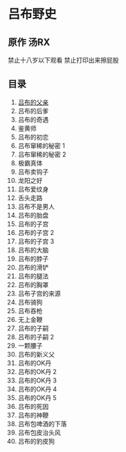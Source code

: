 # 吕布野史

## 原作 汤RX

禁止十八岁以下观看
禁止打印出来擦屁股

## 目录

1. [吕布的父亲](contents/1.md)
2. 吕布的后爹
3. 吕布的奇遇
4. 鉴黄师
5. 吕布的初恋
6. 吕布窜稀的秘密 1
7. 吕布窜稀的秘密 2
8. 极霸真体
9. 吕布卖钩子
10. 龙阳之好
11. 吕布爱纹身
12. 舌头走路
13. 吕布不是男人
14. 吕布的胎盘
15. 吕布的子宫
16. 吕布的子宫 2
17. 吕布的子宫 3
18. 吕布的大脑
19. 吕布的脖子
20. 吕布的滑铲
21. 吕布的腿法
22. 吕布的胸罩
23. 吕布子宫的来源
24. 吕布骑狗
25. 吕布吞枪
26. 无上金鞭
27. 吕布的子嗣
28. 吕布的子嗣 2
29. 一颗腰子
30. 吕布的新义父
31. 吕布的OK丹
32. 吕布的OK丹 2
33. 吕布的OK丹 3
34. 吕布的OK丹 4
35. 吕布的OK丹 5
36. 吕布的死因
37. 吕布的神鞭
38. 吕布包啤酒的下落
39. 吕布包皮治头风
40. 吕布的豹皮狗
